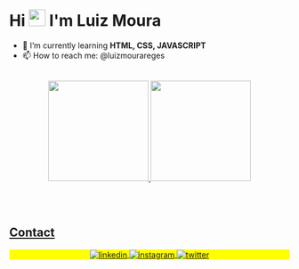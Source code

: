 <h1 align="left">Hi <img src="https://raw.githubusercontent.com/kaueMarques/kaueMarques/master/hi.gif" height="30px"> I'm Luiz Moura</h1>

- 🌱 I’m currently learning **HTML, CSS, JAVASCRIPT**
- 📫 How to reach me: @luizmourareges
 
<br>

<div align="center">
<a href="https://github.com/luizmourareges">
<img height="180em" src="https://github-readme-stats.vercel.app/api?username=luizmourareges&show_icons=true&theme=vision-friendly-dark&include_all_commits=true&count_private=true"/>
<img height="180em" src="https://github-readme-stats.vercel.app/api/top-langs/?username=luizmourareges&layout=compact&langs_count=7&theme=vision-friendly-dark"/>
 </div>

<br><br>

## Contact

<p align="center" style="background:yellow">
<a href="https://linkedin.com/in/luiz-moura-23b8921a4/" target="_blank">
  <img align="center" src="https://img.shields.io/badge/-luizmoura-05122A?style=flat&logo=linkedin" alt="linkedin"/>
</a>
<a href="https://instagram.com/louizmoura" target="_blank">
 <img align="center" src="https://img.shields.io/badge/-luizmoura-05122A?style=flat&logo=instagram" alt="instagram"/>
</a>
  <a href="https://twitter.com/louizmoura" target="_blank">
  <img align="center" src="https://img.shields.io/badge/-luizmoura-05122A?style=flat&logo=twitter" alt="twitter"/>  
</a>
</p>

